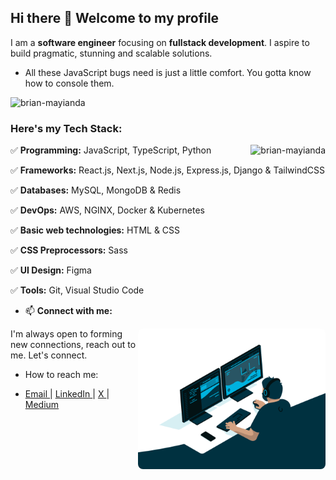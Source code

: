 ## Hi there 👋 Welcome to my profile

I am a **software engineer** focusing on **fullstack development**. I aspire to build pragmatic, stunning and scalable solutions.

- All these JavaScript bugs need is just a little comfort. You gotta know how to console them.

<p align="left"> <img src="https://komarev.com/ghpvc/?username=brian-mayianda&label=Profile%20views&color=0e75b6&style=flat" alt="brian-mayianda" /> </p>

### Here's my Tech Stack:

<img align="right" src="https://github-readme-stats.vercel.app/api/top-langs?username=brian-mayianda&show_icons=true&locale=en&layout=compact" alt="brian-mayianda" />

✅ **Programming:** JavaScript, TypeScript, Python

✅ **Frameworks:** React.js, Next.js, Node.js, Express.js, Django & TailwindCSS

✅ **Databases:** MySQL, MongoDB & Redis

✅ **DevOps:** AWS, NGINX, Docker & Kubernetes

✅ **Basic web technologies:** HTML & CSS

✅ **CSS Preprocessors:** Sass

✅ **UI Design:** Figma

✅ **Tools:** Git, Visual Studio Code


- 📫 **Connect with me:**

<img align="right" style="border-radius: 8px" alt="Coding" width="300" src="images/dev.gif">

I'm always open to forming new connections, reach out to me. Let's connect.

- How to reach me: 

- <a href="mailto:brianmayianda@gmail.com" target="_blank"> Email <a/>
|  <a href="https://www.linkedin.com/in/brian-mayianda/" target="_blank"> LinkedIn <a/>
|  <a href="https://x.com/BrianMayianda" target="_blank"> X <a/>
|  <a href="https://medium.com/@brianmayianda" target="_blank"> Medium <a/> 


